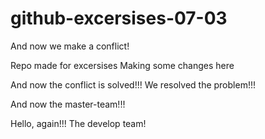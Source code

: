 # github-excersises-07-03

And now we make a conflict!

Repo made for excersises
Making some changes here

And now the conflict is solved!!!
We resolved the problem!!!

And now the master-team!!!

Hello, again!!!
The develop team!

